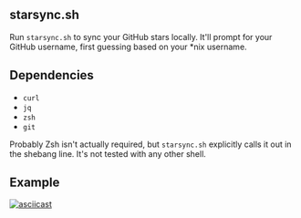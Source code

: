starsync.sh
-----------
Run `starsync.sh` to sync your GitHub stars locally.
It'll prompt for your GitHub username, first guessing
based on your *nix username.

Dependencies
------------
- `curl`
- `jq`
- `zsh`
- `git`

Probably Zsh isn't actually required, but `starsync.sh`
explicitly calls it out in the shebang line. It's not
tested with any other shell.

Example
-------
[![asciicast](https://asciinema.org/a/60quj6v5uvvagd7ijv0tx1glx.png)](https://asciinema.org/a/60quj6v5uvvagd7ijv0tx1glx)
